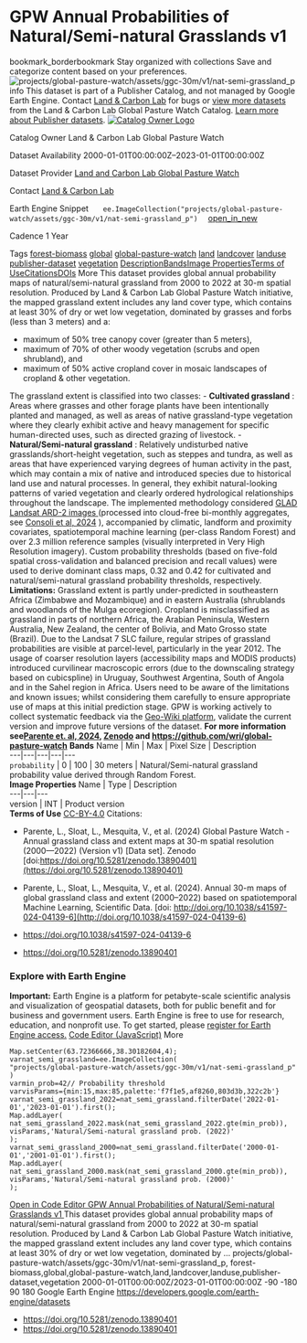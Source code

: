  
#  GPW Annual Probabilities of Natural/Semi-natural Grasslands v1 
bookmark_borderbookmark Stay organized with collections  Save and categorize content based on your preferences.
![projects/global-pasture-watch/assets/ggc-30m/v1/nat-semi-grassland_p](https://developers.google.com/earth-engine/datasets/images/global-pasture-watch/projects_global-pasture-watch_assets_ggc-30m_v1_nat-semi-grassland_p_sample.png)
info
This dataset is part of a Publisher Catalog, and not managed by Google Earth Engine. Contact [Land & Carbon Lab](https://landcarbonlab.org/subscribe) for bugs or [view more datasets](https://developers.google.com/earth-engine/datasets/publisher/global-pasture-watch) from the Land & Carbon Lab Global Pasture Watch Catalog. [Learn more about Publisher datasets](https://developers.google.com/earth-engine/datasets/publisher). 
[ ![Catalog Owner Logo](https://developers.google.com/static/earth-engine/datasets/logos/global-pasture-watch_logo.png) ](https://landcarbonlab.org/data/global-grassland-and-livestock-monitoring) 

Catalog Owner
    Land & Carbon Lab Global Pasture Watch 

Dataset Availability
    2000-01-01T00:00:00Z–2023-01-01T00:00:00Z 

Dataset Provider
     [ Land and Carbon Lab Global Pasture Watch ](https://landcarbonlab.org/data/global-grassland-and-livestock-monitoring) 

Contact
    [Land & Carbon Lab](https://landcarbonlab.org/subscribe) 

Earth Engine Snippet
     `    ee.ImageCollection("projects/global-pasture-watch/assets/ggc-30m/v1/nat-semi-grassland_p")   ` [ open_in_new ](https://code.earthengine.google.com/?scriptPath=Examples:Datasets/global-pasture-watch/projects_global-pasture-watch_assets_ggc-30m_v1_nat-semi-grassland_p) 

Cadence
    1 Year 

Tags
     [forest-biomass](https://developers.google.com/earth-engine/datasets/tags/forest-biomass) [global](https://developers.google.com/earth-engine/datasets/tags/global) [global-pasture-watch](https://developers.google.com/earth-engine/datasets/tags/global-pasture-watch) [land](https://developers.google.com/earth-engine/datasets/tags/land) [landcover](https://developers.google.com/earth-engine/datasets/tags/landcover) [landuse](https://developers.google.com/earth-engine/datasets/tags/landuse) [publisher-dataset](https://developers.google.com/earth-engine/datasets/tags/publisher-dataset) [vegetation](https://developers.google.com/earth-engine/datasets/tags/vegetation)
[Description](https://developers.google.com/earth-engine/datasets/catalog/projects_global-pasture-watch_assets_ggc-30m_v1_nat-semi-grassland_p#description)[Bands](https://developers.google.com/earth-engine/datasets/catalog/projects_global-pasture-watch_assets_ggc-30m_v1_nat-semi-grassland_p#bands)[Image Properties](https://developers.google.com/earth-engine/datasets/catalog/projects_global-pasture-watch_assets_ggc-30m_v1_nat-semi-grassland_p#image-properties)[Terms of Use](https://developers.google.com/earth-engine/datasets/catalog/projects_global-pasture-watch_assets_ggc-30m_v1_nat-semi-grassland_p#terms-of-use)[Citations](https://developers.google.com/earth-engine/datasets/catalog/projects_global-pasture-watch_assets_ggc-30m_v1_nat-semi-grassland_p#citations)[DOIs](https://developers.google.com/earth-engine/datasets/catalog/projects_global-pasture-watch_assets_ggc-30m_v1_nat-semi-grassland_p#dois) More
This dataset provides global annual probability maps of natural/semi-natural grassland from 2000 to 2022 at 30-m spatial resolution. Produced by Land & Carbon Lab Global Pasture Watch initiative, the mapped grassland extent includes any land cover type, which contains at least 30% of dry or wet low vegetation, dominated by grasses and forbs (less than 3 meters) and a:
  * maximum of 50% tree canopy cover (greater than 5 meters),
  * maximum of 70% of other woody vegetation (scrubs and open shrubland), and
  * maximum of 50% active cropland cover in mosaic landscapes of cropland & other vegetation.


The grassland extent is classified into two classes: - **Cultivated grassland** : Areas where grasses and other forage plants have been intentionally planted and managed, as well as areas of native grassland-type vegetation where they clearly exhibit active and heavy management for specific human-directed uses, such as directed grazing of livestock. - **Natural/Semi-natural grassland** : Relatively undisturbed native grasslands/short-height vegetation, such as steppes and tundra, as well as areas that have experienced varying degrees of human activity in the past, which may contain a mix of native and introduced species due to historical land use and natural processes. In general, they exhibit natural-looking patterns of varied vegetation and clearly ordered hydrological relationships throughout the landscape.
The implemented methodology considered [GLAD Landsat ARD-2 images ](https://glad.umd.edu/ard) (processed into cloud-free bi-monthly aggregates, see [Consoli et al, 2024](https://doi.org/10.7717/peerj.18585) ), accompanied by climatic, landform and proximity covariates, spatiotemporal machine learning (per-class Random Forest) and over 2.3 million reference samples (visually interpreted in Very High Resolution imagery). Custom probability thresholds (based on five-fold spatial cross-validation and balanced precision and recall values) were used to derive dominant class maps, 0.32 and 0.42 for cultivated and natural/semi-natural grassland probability thresholds, respectively.
**Limitations:** Grassland extent is partly under-predicted in southeastern Africa (Zimbabwe and Mozambique) and in eastern Australia (shrublands and woodlands of the Mulga ecoregion). Cropland is misclassified as grassland in parts of northern Africa, the Arabian Peninsula, Western Australia, New Zealand, the center of Bolivia, and Mato Grosso state (Brazil). Due to the Landsat 7 SLC failure, regular stripes of grassland probabilities are visible at parcel-level, particularly in the year 2012. The usage of coarser resolution layers (accessibility maps and MODIS products) introduced curvilinear macroscopic errors (due to the downscaling strategy based on cubicspline) in Uruguay, Southwest Argentina, South of Angola and in the Sahel region in Africa. Users need to be aware of the limitations and known issues; whilst considering them carefully to ensure appropriate use of maps at this initial prediction stage. GPW is working actively to collect systematic feedback via the [Geo-Wiki platform](https://www.geo-wiki.org), validate the current version and improve future versions of the dataset.
**For more information see[Parente et. al, 2024](http://doi.org/10.1038/s41597-024-04139-6), [Zenodo](https://zenodo.org/records/13890401) and <https://github.com/wri/global-pasture-watch>**
**Bands**
Name | Min | Max | Pixel Size | Description  
---|---|---|---|---  
`probability` |  0  |  100  |  30 meters  | Natural/Semi-natural grassland probability value derived through Random Forest.  
**Image Properties**
Name | Type | Description  
---|---|---  
version | INT | Product version  
**Terms of Use**
[CC-BY-4.0](https://spdx.org/licenses/CC-BY-4.0.html)
Citations:
  * Parente, L., Sloat, L., Mesquita, V., et al. (2024) Global Pasture Watch - Annual grassland class and extent maps at 30-m spatial resolution (2000—2022) (Version v1) [Data set]. Zenodo [doi:https://doi.org/10.5281/zenodo.13890401](https://doi.org/10.5281/zenodo.13890401)
  * Parente, L., Sloat, L., Mesquita, V., et al. (2024). Annual 30-m maps of global grassland class and extent (2000–2022) based on spatiotemporal Machine Learning, Scientific Data. [doi: http://doi.org/10.1038/s41597-024-04139-6](http://doi.org/10.1038/s41597-024-04139-6)


  * [ https://doi.org/10.1038/s41597-024-04139-6 ](https://doi.org/10.1038/s41597-024-04139-6)
  * [ https://doi.org/10.5281/zenodo.13890401 ](https://doi.org/10.5281/zenodo.13890401)


### Explore with Earth Engine
**Important:** Earth Engine is a platform for petabyte-scale scientific analysis and visualization of geospatial datasets, both for public benefit and for business and government users. Earth Engine is free to use for research, education, and nonprofit use. To get started, please [register for Earth Engine access.](https://console.cloud.google.com/earth-engine)
[Code Editor (JavaScript)](https://developers.google.com/earth-engine/datasets/catalog/projects_global-pasture-watch_assets_ggc-30m_v1_nat-semi-grassland_p#code-editor-javascript-sample) More
```
Map.setCenter(63.72366666,38.30182604,4);
varnat_semi_grassland=ee.ImageCollection(
"projects/global-pasture-watch/assets/ggc-30m/v1/nat-semi-grassland_p"
)
varmin_prob=42// Probability threshold
varvisParams={min:15,max:85,palette:'f7f1e5,af8260,803d3b,322c2b'}
varnat_semi_grassland_2022=nat_semi_grassland.filterDate('2022-01-01','2023-01-01').first();
Map.addLayer(
nat_semi_grassland_2022.mask(nat_semi_grassland_2022.gte(min_prob)),
visParams,'Natural/Semi-natural grassland prob. (2022)'
);
varnat_semi_grassland_2000=nat_semi_grassland.filterDate('2000-01-01','2001-01-01').first();
Map.addLayer(
nat_semi_grassland_2000.mask(nat_semi_grassland_2000.gte(min_prob)),
visParams,'Natural/Semi-natural grassland prob. (2000)'
);
```
[ Open in Code Editor ](https://code.earthengine.google.com/?scriptPath=Examples:Datasets/global-pasture-watch/projects_global-pasture-watch_assets_ggc-30m_v1_nat-semi-grassland_p)
[ GPW Annual Probabilities of Natural/Semi-natural Grasslands v1 ](https://developers.google.com/earth-engine/datasets/catalog/projects_global-pasture-watch_assets_ggc-30m_v1_nat-semi-grassland_p)
This dataset provides global annual probability maps of natural/semi-natural grassland from 2000 to 2022 at 30-m spatial resolution. Produced by Land & Carbon Lab Global Pasture Watch initiative, the mapped grassland extent includes any land cover type, which contains at least 30% of dry or wet low vegetation, dominated by …
projects/global-pasture-watch/assets/ggc-30m/v1/nat-semi-grassland_p, forest-biomass,global,global-pasture-watch,land,landcover,landuse,publisher-dataset,vegetation 
2000-01-01T00:00:00Z/2023-01-01T00:00:00Z
-90 -180 90 180 
Google Earth Engine
https://developers.google.com/earth-engine/datasets
  * [ https://doi.org/10.5281/zenodo.13890401 ](https://doi.org/https://landcarbonlab.org/data/global-grassland-and-livestock-monitoring)
  * [ https://doi.org/10.5281/zenodo.13890401 ](https://doi.org/https://developers.google.com/earth-engine/datasets/catalog/projects_global-pasture-watch_assets_ggc-30m_v1_nat-semi-grassland_p)


